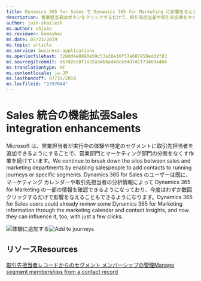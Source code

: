 ```yaml
---
title: Dynamics 365 for Sales で Dynamics 365 for Marketing に影響を与える (Dynamics 365 for Marketing)
description: 営業担当者はボタンをクリックするだけで、取引先担当者や取引先企業をセグメントに追加できます。
author: jain-shailesh
ms.author: shjain
ms.reviewer: kamaybac
ms.date: 07/23/2019
ms.topic: article
ms.service: business-applications
ms.openlocfilehash: 328dd4e8890e59c53a38e16f57a687450edd2f83
ms.sourcegitcommit: d67d2ec8f1a32a34bbad4dce94d7d1f7346da4b6
ms.translationtype: HT
ms.contentlocale: ja-JP
ms.lasthandoff: 07/31/2019
ms.locfileid: "1797044"
---
```

# <a name="sales-integration-enhancements"></a><span data-ttu-id="295a7-103">Sales 統合の機能拡張</span><span class="sxs-lookup"><span data-stu-id="295a7-103">Sales integration enhancements</span></span>

<span data-ttu-id="295a7-104">Microsoft は、営業担当者が実行中の体験や特定のセグメントに取引先担当者を追加できるようにすることで、営業部門とマーケティング部門の分断をなくす作業を続けています。</span><span class="sxs-lookup"><span data-stu-id="295a7-104">We continue to break down the silos between sales and marketing departments by enabling salespeople to add contacts to running journeys or specific segments.</span></span> <span data-ttu-id="295a7-105">Dynamics 365 for Sales のユーザーは既に、マーケティング カレンダーや取引先担当者の分析情報によって Dynamics 365 for Marketing の一部の情報を確認できるようになっており、今度はわずか数回クリックするだけで影響を与えることもできるようになります。</span><span class="sxs-lookup"><span data-stu-id="295a7-105">Dynamics 365 for Sales users could already review some Dynamics 365 for Marketing information through the marketing calendar and contact insights, and now they can influence it, too, with just a few clicks.</span></span>

<span data-ttu-id="295a7-106">![体験に追加する](media/add-to-segment.jpg "体験に追加する")</span><span class="sxs-lookup"><span data-stu-id="295a7-106">![Add to journeys](media/add-to-segment.jpg "Add to journeys")</span></span>

## <a name="resources"></a><span data-ttu-id="295a7-107">リソース</span><span class="sxs-lookup"><span data-stu-id="295a7-107">Resources</span></span>

[<span data-ttu-id="295a7-108">取引先担当者レコードからのセグメント メンバーシップの管理</span><span class="sxs-lookup"><span data-stu-id="295a7-108">Manage segment memberships from a contact record</span></span>](https://docs.microsoft.com/dynamics365/customer-engagement/marketing/manage-segments-from-contacts)
